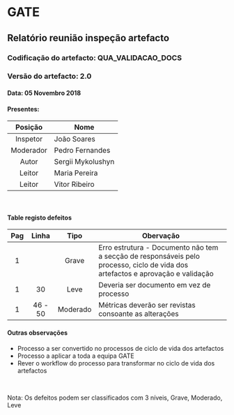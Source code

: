 # GATE
## Relatório reunião inspeção artefacto
### Codificação do artefacto: QUA_VALIDACAO_DOCS
### Versão do artefacto: 2.0
#### Data: 05 Novembro 2018
#### Presentes:
|Posição|Nome
|:---:|---
|Inspetor|João Soares
|Moderador|Pedro Fernandes
|Autor|Sergii Mykolushyn
|Leitor|Maria Pereira
|Leitor|Vitor Ribeiro

</br>

#### Table registo defeitos
|Pag|Linha|Tipo|Obervação
|:---:|:---:|:---:|---
|1||Grave|Erro estrutura - Documento não tem a secção de responsáveis pelo processo, ciclo de vida dos artefactos e aprovação e validação
|1|30|Leve|Deveria ser documento em vez de processo
|1|46 - 50|Moderado|Métricas deverão ser revistas consoante as alterações


#### Outras observações
- Processo a ser convertido no processos de ciclo de vida dos artefactos
- Processo a aplicar a toda a equipa GATE
- Rever o workflow do processo para transformar no ciclo de vida dos artefactos

</br>

Nota: Os defeitos podem ser classificados com 3 níveis, Grave, Moderado, Leve
